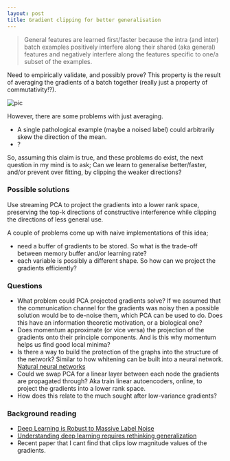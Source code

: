 ```yaml
---
layout: post
title: Gradient clipping for better generalisation
---
```


> General features are learned first/faster because the intra (and inter) batch examples positively interfere along their shared (aka general) features and negatively interfere along the features specific to one/a subset of the examples.

<side>Need to empirically validate, and possibly prove?</side>
This property is the result of averaging the gradients of a batch together (really just a property of commutativity!?).

![pic]({{site.baseurl}}\images/svd-grad.png)

However, there are some problems with just averaging.

* A single pathological example (maybe a noised label) could arbitrarily skew the direction of the mean.
* ?

So, assuming this claim is true, and these problems do exist, the next question in my mind is to ask; Can we learn to generalise better/faster, and/or prevent over fitting, by clipping the weaker directions?

### Possible solutions

Use streaming PCA to project the gradients into a lower rank space, preserving the top-k directions of constructive interference while clipping the directions of less general use.

A couple of problems come up with naive implementations of this idea;

* need a buffer of gradients to be stored. So what is the trade-off between memory buffer and/or learning rate?
* each variable is possibly a different shape. So how can we project the gradients efficiently?

### Questions

* What problem could PCA projected gradients solve? If we assumed that the communication channel for the gradients was noisy then a possible solution would be to de-noise them, which PCA can be used to do. Does this have an information theoretic motivation, or a biological one?
* Does momentum approximate (or vice versa) the projection of the gradients onto their principle components. And is this why momentum helps us find good local minima?
* Is there a way to build the protection of the graphs into the structure of the network? Similar to how whitening can be built into a neural network. [Natural neural networks](https://arxiv.org/abs/1507.00210)
* Could we swap PCA for a linear layer between each node the gradients are propagated through? Aka train linear autoencoders, online, to project the gradients into a lower rank space.
* How does this relate to the much sought after low-variance gradients?


### Background reading

* [Deep Learning is Robust to Massive Label Noise](https://arxiv.org/abs/1705.10694)
* [Understanding deep learning requires rethinking generalization](https://arxiv.org/abs/1611.03530)
* Recent paper that I cant find that clips low magnitude values of the gradients.
